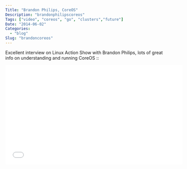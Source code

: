 ```yaml
---
Title: "Brandon Philips, CoreOS"
Description: "brandonphilipscoreos"
Tags: ["video", "coreos", "go", "clusters","future"]
Date: "2014-06-02"
Categories:
  - "blog"
Slug: "brandoncoreos"
---
```


Excellent interview on Linux Action Show with Brandon Philips, lots of great info on understanding and running CoreOS ::

<div class="video-container">
<iframe width="560" height="315" src="//www.youtube.com/embed/uaCUftirfk0?start=2242" frameborder="0" allowfullscreen></iframe>
</div>
